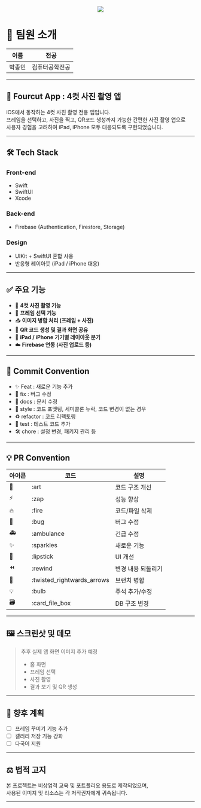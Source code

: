 <div align="center">
  <img src="https://capsule-render.vercel.app/api?type=waving&height=200&color=gradient&text=Fourcut%20App" />
</div>

# 👋 팀원 소개

| 이름     | 전공           |
| -------- | -------------- | 
| 박종민   | 컴퓨터공학전공 | 

---

## 📱 Fourcut App : 4컷 사진 촬영 앱

iOS에서 동작하는 4컷 사진 촬영 전용 앱입니다.  
프레임을 선택하고, 사진을 찍고, QR코드 생성까지 가능한 간편한 사진 촬영 앱으로  
사용자 경험을 고려하여 iPad, iPhone 모두 대응되도록 구현되었습니다.

---

## 🛠️ Tech Stack

### Front-end
- Swift
- SwiftUI
- Xcode

### Back-end
- Firebase (Authentication, Firestore, Storage)


### Design
- UIKit + SwiftUI 혼합 사용
- 반응형 레이아웃 (iPad / iPhone 대응)

---

## ✅ 주요 기능

- 📸 **4컷 사진 촬영 기능**
- 🎨 **프레임 선택 기능**
- 📥 **이미지 병합 처리 (프레임 + 사진)**
- 📲 **QR 코드 생성 및 결과 화면 공유**
- 📱 **iPad / iPhone 기기별 레이아웃 분기**
- ☁️ **Firebase 연동 (사진 업로드 등)**

---

## 🎯 Commit Convention

- ✨ Feat : 새로운 기능 추가
- 🐛 fix : 버그 수정
- 📑 docs : 문서 수정
- 💄 style : 코드 포맷팅, 세미콜론 누락, 코드 변경이 없는 경우
- ♻️ refactor : 코드 리펙토링
- 🧪 test : 테스트 코드 추가
- 🛠️ chore : 설정 변경, 패키지 관리 등

---

## 💡 PR Convention

| 아이콘 | 코드                       | 설명                     |
| ------ | -------------------------- | ------------------------ |
| 🎨     | :art                       | 코드 구조 개선           |
| ⚡️     | :zap                       | 성능 향상                |
| 🔥     | :fire                      | 코드/파일 삭제           |
| 🐛     | :bug                       | 버그 수정                |
| 🚑     | :ambulance                 | 긴급 수정                |
| ✨     | :sparkles                  | 새로운 기능              |
| 💄     | :lipstick                  | UI 개선                  |
| ⏪     | :rewind                    | 변경 내용 되돌리기       |
| 🔀     | :twisted_rightwards_arrows | 브랜치 병합              |
| 💡     | :bulb                      | 주석 추가/수정           |
| 🗃     | :card_file_box             | DB 구조 변경             |

---

## 🖼️ 스크린샷 및 데모

> 추후 실제 앱 화면 이미지 추가 예정  
> - 홈 화면  
> - 프레임 선택  
> - 사진 촬영  
> - 결과 보기 및 QR 생성

---

## 🚀 향후 계획

- [ ] 프레임 꾸미기 기능 추가  
- [ ] 갤러리 저장 기능 강화  
- [ ] 다국어 지원

---

## ⚖️ 법적 고지

본 프로젝트는 비상업적 교육 및 포트폴리오 용도로 제작되었으며,  
사용된 이미지 및 리소스는 각 저작권자에게 귀속됩니다.

---

